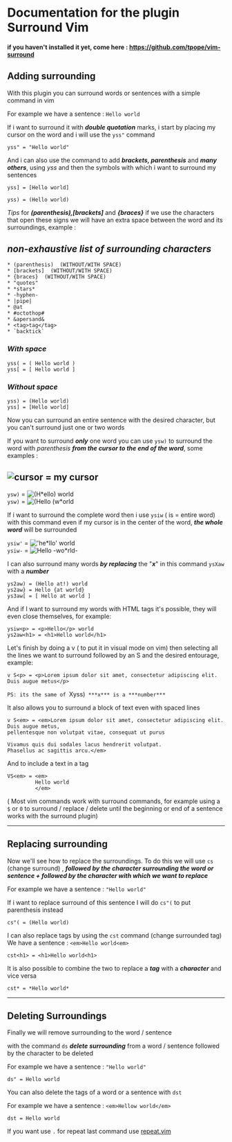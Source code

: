 # Documentation for the plugin Surround Vim 

#### if you haven't installed it yet, come here : https://github.com/tpope/vim-surround


## Adding surrounding

With this plugin you can surround words or sentences with a simple command in vim

For example we have a sentence : `Hello world` 

If i want to surround it with ***double quotation*** marks, i start by placing my cursor on the word and i will use the `yss"` command

`yss" = "Hello world"`

And i can also use the command to add ***brackets, parenthesis*** and ***many others***, using *yss* and then the symbols with which i want to surround my sentences

`yss] = [Hello world]`

`yss) = (Hello world)`

*Tips* for ***(parenthesis),[brackets]*** and ***{braces}*** if we use the characters that open these signs we will have an extra space between the word and its surroundings, example : 

## ***non-exhaustive list of surrounding characters*** 

```
* (parenthesis)  (WITHOUT/WITH SPACE)                                                                                                             
* [brackets]  (WITHOUT/WITH SPACE)
* {braces}  (WITHOUT/WITH SPACE) 
* "quotes"
* *stars* 
* -hyphen-
* |pipe|
* @at
* #octothop#
* &apersand&
* <tag>tag</tag>
* `backtick`
```

### ***With space***

`yss( = ( Hello world )`  
`yss[ = [ Hello world ]`

### ***Without space***

`yss) = (Hello world)`    
`yss] = [Hello world]`

Now you can surround an entire sentence with the desired character, but you can't surround just one or two words

If you want to surround ***only*** one word you can use `ysw)` to surround the word with *parenthesis* ***from the cursor to the end of the word***, some examples :

## ![cursor](https://i.imgur.com/3OmQoRk.png) = my cursor

`ysw)` = ![`(H*ello) world`](https://i.imgur.com/maYofFG.png)  
`ysw)` = ![`(Hello (w*orld`](https://i.imgur.com/v9XoAln.png)   

If i want to surround the complete word then i use `ysiw` ( is = entire word) with this command even if my cursor is in the center of the word, ***the whole word*** will be surrounded

`ysiw'` = ![`'he*llo' world`](https://i.imgur.com/Erdgo2g.png)    
`ysiw-` = ![`Hello -wo*rld-`](https://i.imgur.com/RUBsMNg.png)    

I can also surround many words ***by replacing*** the "***x***" in this command `ysXaw` with a ***number***

`ys2aw) = (Hello at!) world`  
`ys2aw} = Hello {at world}`  
`ys3aw[ = [ Hello at world ]`  

And if I want to surround my words with HTML tags it's possible, they will even close themselves, for example:  

`ysiw<p> = <p>Hello</p> world`  
`ys2aw<h1> = <h1>Hello world</h1>`   

Let's finish by doing a v ( to put it in visual mode on vim) then selecting all the lines we want to surround followed by an S and the desired entourage, example:  

`v S<p> = <p>Lorem ipsum dolor sit amet, consectetur adipiscing elit. Duis augue metus</p>`  

`PS: its the same of `Xyss)` ***x*** is a ***number***`

It also allows you to surround a block of text even with spaced lines

```
v S<em> = <em>Lorem ipsum dolor sit amet, consectetur adipiscing elit. Duis augue metus, 
pellentesque non volutpat vitae, consequat ut purus

Vivamus quis dui sodales lacus hendrerit volutpat.
Phasellus ac sagittis arcu.</em>
```

And to include a text in a tag

```
VS<em> = <em>
         Hello world
         </em>
```

( Most vim commands work with surround commands, for example using a `$` or `0` to surround / replace / delete until the beginning or end of a sentence works with the surround plugin)

---

## Replacing surrounding

Now we'll see how to replace the surroundings. To do this we will use `cs` (change surround) , ***followed by the character surrounding the word or sentence + followed by the character with which we want to replace***  

For example we have a sentence : `"Hello world"`

If i want to replace surround of this sentence I will do `cs"(` to put parenthesis instead

`cs"( = (Hello world)`

I can also replace tags by using the `cst` command (change surrounded tag)
We have a sentence : `<em>Hello world<em>`

`cst<h1> = <h1>Hello world<h1>`

It is also possible to combine the two to replace a ***tag*** with a ***character*** and vice versa 

`cst* = *Hello world*`

---

## Deleting Surroundings

Finally we will remove surrounding to the word / sentence 

with the command `ds` ***delete surrounding*** from a word / sentence followed by the character to be deleted

For example we have a sentence : `"Hello world"`

`ds" = Hello world`

You can also delete the tags of a word or a sentence with `dst`

For example we have a sentence : `<em>Hellow world</em>`

`dst = Hello world`

If you want  use `.` for repeat last command use [repeat.vim](https://github.com/tpope/vim-repeat)
